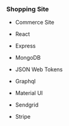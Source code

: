 ### Shopping Site

- Commerce Site

- React
- Express
- MongoDB
- JSON Web Tokens
- Graphql
- Material UI
- Sendgrid
- Stripe


 
